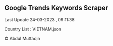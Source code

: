 

## Google Trends Keywords Scraper 
 
Last Update 24-03-2023 , 09:11:38

Country List :
VIETNAM.json



© Abdul Muttaqin 
